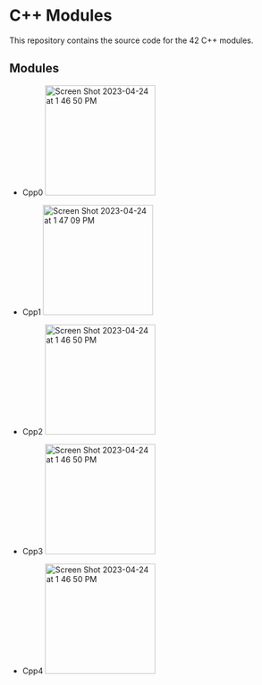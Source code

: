 # C++ Modules

This repository contains the source code for the 42 C++ modules.

## Modules

* Cpp0 <img width="197" alt="Screen Shot 2023-04-24 at 1 46 50 PM" src="https://user-images.githubusercontent.com/94134595/233988126-9cde2d45-279a-4ec4-8536-5787dd165375.png">

* Cpp1 <img width="197" alt="Screen Shot 2023-04-24 at 1 47 09 PM" src="https://user-images.githubusercontent.com/94134595/233988217-b7a58b22-41f1-4105-ad0d-56ae0766a937.png">

* Cpp2 <img width="197" alt="Screen Shot 2023-04-24 at 1 46 50 PM" src="https://user-images.githubusercontent.com/94134595/233988126-9cde2d45-279a-4ec4-8536-5787dd165375.png">

* Cpp3 <img width="197" alt="Screen Shot 2023-04-24 at 1 46 50 PM" src="https://user-images.githubusercontent.com/94134595/233988126-9cde2d45-279a-4ec4-8536-5787dd165375.png">

* Cpp4 <img width="197" alt="Screen Shot 2023-04-24 at 1 46 50 PM" src="https://user-images.githubusercontent.com/94134595/233988126-9cde2d45-279a-4ec4-8536-5787dd165375.png">
